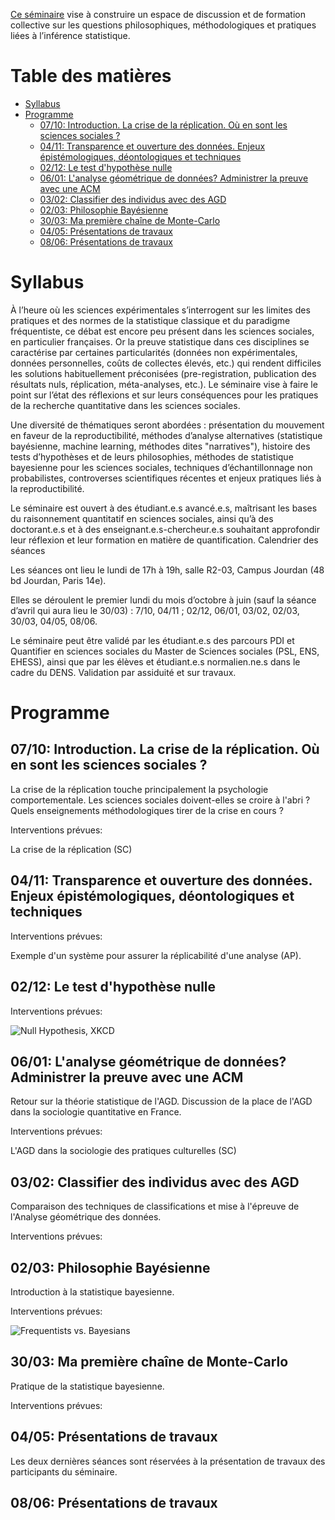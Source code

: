 [Ce séminaire](http://www.sciences.sociales.ens.fr/Administrer-la-preuve-statistique.html) vise à construire un espace de discussion et de formation collective sur les questions philosophiques, méthodologiques et pratiques liées à l’inférence statistique.

# Table des matières

<!-- vim-markdown-toc GFM -->

* [Syllabus](#syllabus)
* [Programme](#programme)
  * [07/10: Introduction. La crise de la réplication. Où en sont les sciences sociales ?](#0710-introduction-la-crise-de-la-réplication-où-en-sont-les-sciences-sociales-)
  * [04/11: Transparence et ouverture des données. Enjeux épistémologiques, déontologiques et techniques](#0411-transparence-et-ouverture-des-données-enjeux-épistémologiques-déontologiques-et-techniques)
  * [02/12: Le test d'hypothèse nulle](#0212-le-test-dhypothèse-nulle)
  * [06/01: L'analyse géométrique de données? Administrer la preuve avec une ACM](#0601-lanalyse-géométrique-de-données-administrer-la-preuve-avec-une-acm)
  * [03/02: Classifier des individus avec des AGD](#0302-classifier-des-individus-avec-des-agd)
  * [02/03: Philosophie Bayésienne](#0203-philosophie-bayésienne)
  * [30/03: Ma première chaîne de Monte-Carlo](#3003-ma-première-chaîne-de-monte-carlo)
  * [04/05: Présentations de travaux](#0405-présentations-de-travaux)
  * [08/06: Présentations de travaux](#0806-présentations-de-travaux)

<!-- vim-markdown-toc -->

# Syllabus

 À l’heure où les sciences expérimentales s’interrogent sur les limites des pratiques et des normes de la statistique classique et du paradigme fréquentiste, ce débat est encore peu présent dans les sciences sociales, en particulier françaises. Or la preuve statistique dans ces disciplines se caractérise par certaines particularités (données non expérimentales, données personnelles, coûts de collectes élevés, etc.) qui rendent difficiles les solutions habituellement préconisées (pre-registration, publication des résultats nuls, réplication, méta-analyses, etc.). Le séminaire vise à faire le point sur l’état des réflexions et sur leurs conséquences pour les pratiques de la recherche quantitative dans les sciences sociales.

Une diversité de thématiques seront abordées : présentation du mouvement en faveur de la reproductibilité, méthodes d’analyse alternatives (statistique bayésienne, machine learning, méthodes dites "narratives"), histoire des tests d’hypothèses et de leurs philosophies, méthodes de statistique bayesienne pour les sciences sociales, techniques d’échantillonnage non probabilistes, controverses scientifiques récentes et enjeux pratiques liés à la reproductibilité.

Le séminaire est ouvert à des étudiant.e.s avancé.e.s, maîtrisant les bases du raisonnement quantitatif en sciences sociales, ainsi qu’à des doctorant.e.s et à des enseignant.e.s-chercheur.e.s souhaitant approfondir leur réflexion et leur formation en matière de quantification.
Calendrier des séances

Les séances ont lieu le lundi de 17h à 19h, salle R2-03, Campus Jourdan (48 bd Jourdan, Paris 14e).

Elles se déroulent le premier lundi du mois d’octobre à juin (sauf la séance d’avril qui aura lieu le 30/03) : 7/10, 04/11 ; 02/12, 06/01, 03/02, 02/03, 30/03, 04/05, 08/06.


Le séminaire peut être validé par les étudiant.e.s des parcours PDI et Quantifier en sciences sociales du Master de Sciences sociales (PSL, ENS, EHESS), ainsi que par les élèves et étudiant.e.s normalien.ne.s dans le cadre du DENS. Validation par assiduité et sur travaux.

# Programme

## 07/10: Introduction. La crise de la réplication. Où en sont les sciences sociales ?

La crise de la réplication touche principalement la psychologie comportementale. Les sciences sociales doivent-elles se croire à l'abri ? Quels enseignements méthodologiques tirer de la crise en cours ?

Interventions prévues:

La crise de la réplication (SC)

## 04/11: Transparence et ouverture des données. Enjeux épistémologiques, déontologiques et techniques

Interventions prévues:

Exemple d'un système pour assurer la réplicabilité d'une analyse (AP).

## 02/12: Le test d'hypothèse nulle

Interventions prévues:

![Null Hypothesis, XKCD](https://imgs.xkcd.com/comics/null_hypothesis.png)

## 06/01: L'analyse géométrique de données? Administrer la preuve avec une ACM

Retour sur la théorie statistique de l'AGD. Discussion de la place de l'AGD dans la sociologie quantitative en France.

Interventions prévues:

L'AGD dans la sociologie des pratiques culturelles (SC)

## 03/02: Classifier des individus avec des AGD

Comparaison des techniques de classifications et mise à l'épreuve de l'Analyse géométrique des données.

Interventions prévues:

## 02/03: Philosophie Bayésienne

Introduction à la statistique bayesienne.

Interventions prévues:

![Frequentists vs. Bayesians](https://imgs.xkcd.com/comics/frequentists_vs_bayesians.png )

## 30/03: Ma première chaîne de Monte-Carlo

Pratique de la statistique bayesienne.

Interventions prévues:

## 04/05: Présentations de travaux

Les deux dernières séances sont réservées à la présentation de travaux des participants du séminaire.

## 08/06: Présentations de travaux
